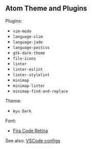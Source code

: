 ## Atom Theme and Plugins

Plugins:
- `vim-mode`
- `language-slim`
- `language-jade`
- `language-postcss`
- `gtk-dark-theme`
- `file-icons`
- `linter`
- `linter-eslint`
- `linter-stylelint`
- `minimap`
- `minimap-linter`
- `minimap-find-and-replace`

Theme:

- `Ayu Dark`

Font:

- [Fira Code Retina](https://github.com/tonsky/FiraCode)

See also: [VSCode configs](./vscode/)
